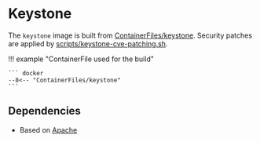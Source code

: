 # Keystone

The `keystone` image is built from [ContainerFiles/keystone](https://github.com/rackerlabs/genestack-images/blob/main/ContainerFiles/keystone). Security patches are applied by [scripts/keystone-cve-patching.sh](https://github.com/rackerlabs/genestack-images/blob/main/scripts/keystone-cve-patching.sh).

!!! example "ContainerFile used for the build"

    ``` docker
    --8<-- "ContainerFiles/keystone"
    ```

## Dependencies

- Based on [Apache](apache.md)
